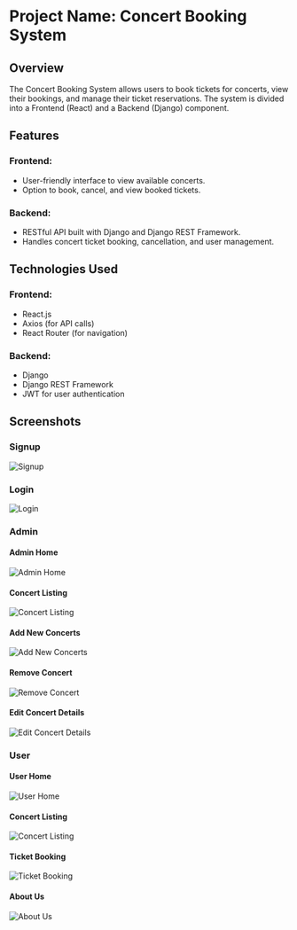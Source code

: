 # Project Name: Concert Booking System

## Overview
The Concert Booking System allows users to book tickets for concerts, view their bookings, and manage their ticket reservations. The system is divided into a Frontend (React) and a Backend (Django) component.

## Features

### Frontend:
- User-friendly interface to view available concerts.
- Option to book, cancel, and view booked tickets.

### Backend:
- RESTful API built with Django and Django REST Framework.
- Handles concert ticket booking, cancellation, and user management.

## Technologies Used

### Frontend:
- React.js
- Axios (for API calls)
- React Router (for navigation)

### Backend:
- Django
- Django REST Framework
- JWT for user authentication

## Screenshots

### Signup

![Signup](https://github.com/user-attachments/assets/60107af4-0808-4af3-ad54-3e2a55a5a99d)
  
### Login

![Login](https://github.com/user-attachments/assets/00f5bab8-8ba9-45be-b099-d41078e3e30b)

### Admin

#### Admin Home

![Admin Home](https://github.com/user-attachments/assets/3cd06312-bc0c-44be-b1df-cb348644ba7a)

#### Concert Listing

![Concert Listing](https://github.com/user-attachments/assets/0a8d20d3-6d4a-4542-907f-f3316208c4b5)

#### Add New Concerts

![Add New Concerts](https://github.com/user-attachments/assets/5501fc49-5527-462f-8345-b561e386d825)

#### Remove Concert

![Remove Concert](https://github.com/user-attachments/assets/69f1c652-07ae-4cf1-8bb9-d86b6112ebbb)

#### Edit Concert Details

![Edit Concert Details](https://github.com/user-attachments/assets/97c42d75-13dc-46f8-9cc9-62e551cc4980)

### User

#### User Home

![User Home](https://github.com/user-attachments/assets/89e199bf-e0fc-429c-9fb9-59f03e88e8ae)

#### Concert Listing

![Concert Listing](https://github.com/user-attachments/assets/8afc2feb-89c2-441b-860a-ab2e60ca2493)

#### Ticket Booking

![Ticket Booking](https://github.com/user-attachments/assets/0fc0345d-def5-41ee-ad38-639b202c0e6e)

#### About Us

![About Us](https://github.com/user-attachments/assets/09102ac7-bdfa-4c72-87b6-5b1652cf9c4c)
